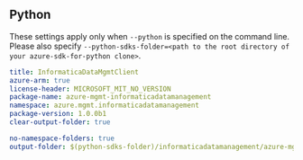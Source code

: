 ## Python

These settings apply only when `--python` is specified on the command line.
Please also specify `--python-sdks-folder=<path to the root directory of your azure-sdk-for-python clone>`.

``` yaml $(python)
title: InformaticaDataMgmtClient
azure-arm: true
license-header: MICROSOFT_MIT_NO_VERSION
package-name: azure-mgmt-informaticadatamanagement
namespace: azure.mgmt.informaticadatamanagement
package-version: 1.0.0b1
clear-output-folder: true
```

``` yaml $(python)
no-namespace-folders: true
output-folder: $(python-sdks-folder)/informaticadatamanagement/azure-mgmt-informaticadatamanagement/azure/mgmt/informaticadatamanagement
```
